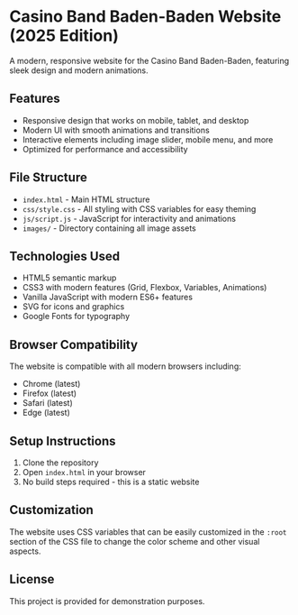 # Casino Band Baden-Baden Website (2025 Edition)

A modern, responsive website for the Casino Band Baden-Baden, featuring sleek design and modern animations.

## Features

- Responsive design that works on mobile, tablet, and desktop
- Modern UI with smooth animations and transitions
- Interactive elements including image slider, mobile menu, and more
- Optimized for performance and accessibility

## File Structure

- `index.html` - Main HTML structure
- `css/style.css` - All styling with CSS variables for easy theming
- `js/script.js` - JavaScript for interactivity and animations
- `images/` - Directory containing all image assets

## Technologies Used

- HTML5 semantic markup
- CSS3 with modern features (Grid, Flexbox, Variables, Animations)
- Vanilla JavaScript with modern ES6+ features
- SVG for icons and graphics
- Google Fonts for typography

## Browser Compatibility

The website is compatible with all modern browsers including:
- Chrome (latest)
- Firefox (latest)
- Safari (latest)
- Edge (latest)

## Setup Instructions

1. Clone the repository
2. Open `index.html` in your browser
3. No build steps required - this is a static website

## Customization

The website uses CSS variables that can be easily customized in the `:root` section of the CSS file to change the color scheme and other visual aspects.

## License

This project is provided for demonstration purposes. 